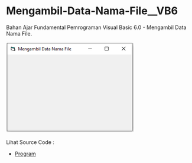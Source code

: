 # Mengambil-Data-Nama-File__VB6
Bahan Ajar Fundamental Pemrograman Visual Basic 6.0 - Mengambil Data Nama File.<br><br>
<img src="https://github.com/RizkyKhapidsyah/Mengambil-Data-Nama-File__VB6/blob/master/result/001.PNG"><br><br>
Lihat Source Code : <br>
- <a href="https://github.com/RizkyKhapidsyah/Mengambil-Data-Nama-File__VB6/blob/master/Form1.frm">Program</a>
